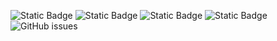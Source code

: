 ![Static Badge](https://img.shields.io/badge/blacklists-60-000000) ![Static Badge](https://img.shields.io/badge/blacklisted-2622502-cc0000) ![Static Badge](https://img.shields.io/badge/whitelisted-2245-00CC00) ![Static Badge](https://img.shields.io/badge/streaming_blacklist-28107-000000) ![GitHub issues](https://img.shields.io/github/issues/fabriziosalmi/blacklists)
